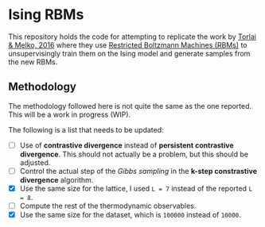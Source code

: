# Ising RBMs

This repository holds the code for attempting to replicate the work
by [Torlai & Melko, 2016](https://journals.aps.org/prb/abstract/10.1103/PhysRevB.94.165134)
where they use [Restricted Boltzmann Machines (RBMs)](https://en.wikipedia.org/wiki/Restricted_Boltzmann_machine)
to unsupervisingly train them on the Ising model and generate samples from the new RBMs.

## Methodology

The methodology followed here is not quite the same as the one reported. This will be a work in progress (WIP).

The following is a list that needs to be updated:

- [ ] Use of **contrastive divergence** instead of **persistent contrastive divergence**. This should not actually be a problem, but this should be adjusted.
- [ ] Control the actual step of the *Gibbs sampling* in the **k-step constrastive divergence** algorithm.
- [x] Use the same size for the lattice, I used `L = 7` instead of the reported `L = 8`.
- [ ] Compute the rest of the thermodynamic observables.
- [x] Use the same size for the dataset, which is `100000` instead of `10000`.
